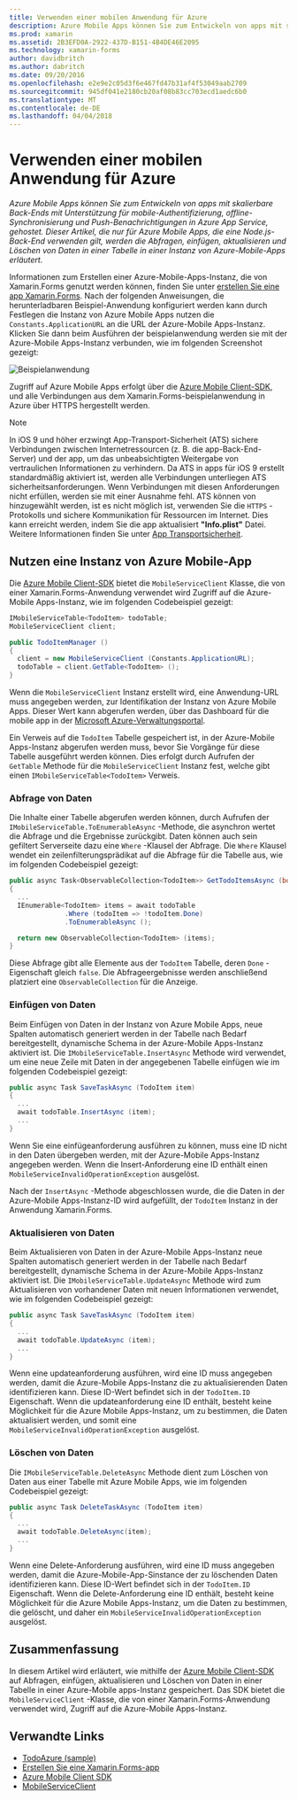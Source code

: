 ```yaml
---
title: Verwenden einer mobilen Anwendung für Azure
description: Azure Mobile Apps können Sie zum Entwickeln von apps mit skalierbare Back-Ends mit Unterstützung für mobile-Authentifizierung, offline-Synchronisierung und Push-Benachrichtigungen in Azure App Service, gehostet. Dieser Artikel, die nur für Azure Mobile Apps, die eine Node.js-Back-End verwenden gilt, werden die Abfragen, einfügen, aktualisieren und Löschen von Daten in einer Tabelle in einer Instanz von Azure-Mobile-Apps erläutert.
ms.prod: xamarin
ms.assetid: 2B3EFD0A-2922-437D-B151-4B4DE46E2095
ms.technology: xamarin-forms
author: davidbritch
ms.author: dabritch
ms.date: 09/20/2016
ms.openlocfilehash: e2e9e2c05d3f6e467fd47b31af4f53049aab2709
ms.sourcegitcommit: 945df041e2180cb20af08b83cc703ecd1aedc6b0
ms.translationtype: MT
ms.contentlocale: de-DE
ms.lasthandoff: 04/04/2018
---
```

# <a name="consuming-an-azure-mobile-app"></a>Verwenden einer mobilen Anwendung für Azure

_Azure Mobile Apps können Sie zum Entwickeln von apps mit skalierbare Back-Ends mit Unterstützung für mobile-Authentifizierung, offline-Synchronisierung und Push-Benachrichtigungen in Azure App Service, gehostet. Dieser Artikel, die nur für Azure Mobile Apps, die eine Node.js-Back-End verwenden gilt, werden die Abfragen, einfügen, aktualisieren und Löschen von Daten in einer Tabelle in einer Instanz von Azure-Mobile-Apps erläutert._

Informationen zum Erstellen einer Azure-Mobile-Apps-Instanz, die von Xamarin.Forms genutzt werden können, finden Sie unter [erstellen Sie eine app Xamarin.Forms](https://azure.microsoft.com/documentation/articles/app-service-mobile-xamarin-forms-get-started/). Nach der folgenden Anweisungen, die herunterladbaren Beispiel-Anwendung konfiguriert werden kann durch Festlegen die Instanz von Azure Mobile Apps nutzen die `Constants.ApplicationURL` an die URL der Azure-Mobile Apps-Instanz. Klicken Sie dann beim Ausführen der beispielanwendung werden sie mit der Azure-Mobile Apps-Instanz verbunden, wie im folgenden Screenshot gezeigt:

![](azure-images/portal.png "Beispielanwendung")

Zugriff auf Azure Mobile Apps erfolgt über die [Azure Mobile Client-SDK](https://www.nuget.org/packages/Microsoft.Azure.Mobile.Client/), und alle Verbindungen aus dem Xamarin.Forms-beispielanwendung in Azure über HTTPS hergestellt werden.

> [!NOTE]
> In iOS 9 und höher erzwingt App-Transport-Sicherheit (ATS) sichere Verbindungen zwischen Internetressourcen (z. B. die app-Back-End-Server) und der app, um das unbeabsichtigten Weitergabe von vertraulichen Informationen zu verhindern. Da ATS in apps für iOS 9 erstellt standardmäßig aktiviert ist, werden alle Verbindungen unterliegen ATS sicherheitsanforderungen. Wenn Verbindungen mit diesen Anforderungen nicht erfüllen, werden sie mit einer Ausnahme fehl.
> ATS können von hinzugewählt werden, ist es nicht möglich ist, verwenden Sie die `HTTPS` -Protokolls und sichere Kommunikation für Ressourcen im Internet. Dies kann erreicht werden, indem Sie die app aktualisiert **"Info.plist"** Datei. Weitere Informationen finden Sie unter [App Transportsicherheit](~/ios/app-fundamentals/ats.md).

## <a name="consuming-an-azure-mobile-app-instance"></a>Nutzen eine Instanz von Azure Mobile-App

Die [Azure Mobile Client-SDK](https://www.nuget.org/packages/Microsoft.Azure.Mobile.Client/) bietet die `MobileServiceClient` Klasse, die von einer Xamarin.Forms-Anwendung verwendet wird Zugriff auf die Azure-Mobile Apps-Instanz, wie im folgenden Codebeispiel gezeigt:

```csharp
IMobileServiceTable<TodoItem> todoTable;
MobileServiceClient client;

public TodoItemManager ()
{
  client = new MobileServiceClient (Constants.ApplicationURL);
  todoTable = client.GetTable<TodoItem> ();
}
```

Wenn die `MobileServiceClient` Instanz erstellt wird, eine Anwendung-URL muss angegeben werden, zur Identifikation der Instanz von Azure Mobile Apps. Dieser Wert kann abgerufen werden, über das Dashboard für die mobile app in der [Microsoft Azure-Verwaltungsportal](https://portal.azure.com/).

Ein Verweis auf die `TodoItem` Tabelle gespeichert ist, in der Azure-Mobile Apps-Instanz abgerufen werden muss, bevor Sie Vorgänge für diese Tabelle ausgeführt werden können. Dies erfolgt durch Aufrufen der `GetTable` Methode für die `MobileServiceClient` Instanz fest, welche gibt einen `IMobileServiceTable<TodoItem>` Verweis.

### <a name="querying-data"></a>Abfrage von Daten

Die Inhalte einer Tabelle abgerufen werden können, durch Aufrufen der `IMobileServiceTable.ToEnumerableAsync` -Methode, die asynchron wertet die Abfrage und die Ergebnisse zurückgibt. Daten können auch sein gefiltert Serverseite dazu eine `Where` -Klausel der Abfrage. Die `Where` Klausel wendet ein zeilenfilterungsprädikat auf die Abfrage für die Tabelle aus, wie im folgenden Codebeispiel gezeigt:

```csharp
public async Task<ObservableCollection<TodoItem>> GetTodoItemsAsync (bool syncItems = false)
{
  ...
  IEnumerable<TodoItem> items = await todoTable
              .Where (todoItem => !todoItem.Done)
              .ToEnumerableAsync ();

  return new ObservableCollection<TodoItem> (items);
}
```

Diese Abfrage gibt alle Elemente aus der `TodoItem` Tabelle, deren `Done` -Eigenschaft gleich `false`. Die Abfrageergebnisse werden anschließend platziert eine `ObservableCollection` für die Anzeige.

### <a name="inserting-data"></a>Einfügen von Daten

Beim Einfügen von Daten in der Instanz von Azure Mobile Apps, neue Spalten automatisch generiert werden in der Tabelle nach Bedarf bereitgestellt, dynamische Schema in der Azure-Mobile Apps-Instanz aktiviert ist. Die `IMobileServiceTable.InsertAsync` Methode wird verwendet, um eine neue Zeile mit Daten in der angegebenen Tabelle einfügen wie im folgenden Codebeispiel gezeigt:

```csharp
public async Task SaveTaskAsync (TodoItem item)
{
  ...
  await todoTable.InsertAsync (item);
  ...
}
```

Wenn Sie eine einfügeanforderung ausführen zu können, muss eine ID nicht in den Daten übergeben werden, mit der Azure-Mobile Apps-Instanz angegeben werden. Wenn die Insert-Anforderung eine ID enthält einen `MobileServiceInvalidOperationException` ausgelöst.

Nach der `InsertAsync` -Methode abgeschlossen wurde, die die Daten in der Azure-Mobile Apps-Instanz-ID wird aufgefüllt, der `TodoItem` Instanz in der Anwendung Xamarin.Forms.

### <a name="updating-data"></a>Aktualisieren von Daten

Beim Aktualisieren von Daten in der Azure-Mobile Apps-Instanz neue Spalten automatisch generiert werden in der Tabelle nach Bedarf bereitgestellt, dynamische Schema in der Azure-Mobile Apps-Instanz aktiviert ist. Die `IMobileServiceTable.UpdateAsync` Methode wird zum Aktualisieren von vorhandener Daten mit neuen Informationen verwendet, wie im folgenden Codebeispiel gezeigt:

```csharp
public async Task SaveTaskAsync (TodoItem item)
{
  ...
  await todoTable.UpdateAsync (item);
  ...
}
```

Wenn eine updateanforderung ausführen, wird eine ID muss angegeben werden, damit die Azure-Mobile Apps-Instanz die zu aktualisierenden Daten identifizieren kann. Diese ID-Wert befindet sich in der `TodoItem.ID` Eigenschaft. Wenn die updateanforderung eine ID enthält, besteht keine Möglichkeit für die Azure Mobile Apps-Instanz, um zu bestimmen, die Daten aktualisiert werden, und somit eine `MobileServiceInvalidOperationException` ausgelöst.

### <a name="deleting-data"></a>Löschen von Daten

Die `IMobileServiceTable.DeleteAsync` Methode dient zum Löschen von Daten aus einer Tabelle mit Azure Mobile Apps, wie im folgenden Codebeispiel gezeigt:

```csharp
public async Task DeleteTaskAsync (TodoItem item)
{
  ...
  await todoTable.DeleteAsync(item);
  ...
}
```

Wenn eine Delete-Anforderung ausführen, wird eine ID muss angegeben werden, damit die Azure-Mobile-App-Sinstance der zu löschenden Daten identifizieren kann. Diese ID-Wert befindet sich in der `TodoItem.ID` Eigenschaft. Wenn die Delete-Anforderung eine ID enthält, besteht keine Möglichkeit für die Azure Mobile Apps-Instanz, um die Daten zu bestimmen, die gelöscht, und daher ein `MobileServiceInvalidOperationException` ausgelöst.

## <a name="summary"></a>Zusammenfassung

In diesem Artikel wird erläutert, wie mithilfe der [Azure Mobile Client-SDK](https://www.nuget.org/packages/Microsoft.Azure.Mobile.Client/) auf Abfragen, einfügen, aktualisieren und Löschen von Daten in einer Tabelle in einer Azure-Mobile apps-Instanz gespeichert. Das SDK bietet die `MobileServiceClient` -Klasse, die von einer Xamarin.Forms-Anwendung verwendet wird, Zugriff auf die Azure-Mobile Apps-Instanz.


## <a name="related-links"></a>Verwandte Links

- [TodoAzure (sample)](https://developer.xamarin.com/samples/xamarin-forms/WebServices/TodoAzure/)
- [Erstellen Sie eine Xamarin.Forms-app](https://azure.microsoft.com/documentation/articles/app-service-mobile-xamarin-forms-get-started/)
- [Azure Mobile Client SDK](https://www.nuget.org/packages/Microsoft.Azure.Mobile.Client/)
- [MobileServiceClient](https://msdn.microsoft.com/library/azure/microsoft.windowsazure.mobileservices.mobileserviceclient(v=azure.10).aspx)
